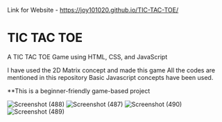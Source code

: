 Link for Website - https://joy101020.github.io/TIC-TAC-TOE/

# TIC TAC TOE
 A TIC TAC TOE Game using HTML, CSS, and JavaScript

I have used the 2D Matrix concept and made this game
All the codes are mentioned in this repository
Basic Javascript concepts have been used.

**This is a beginner-friendly game-based project

![Screenshot (488)](https://github.com/joy101020/TIC-TAC-TOE/assets/112161371/625e7289-2a71-483d-bf0e-971cb33c464e)
![Screenshot (487)](https://github.com/joy101020/TIC-TAC-TOE/assets/112161371/351386e0-2a66-4d73-bbee-d0b2bb5aa2e6)
![Screenshot (490)](https://github.com/joy101020/TIC-TAC-TOE/assets/112161371/3404aacd-8de0-470f-8f0e-33806caf8e00)
![Screenshot (489)](https://github.com/joy101020/TIC-TAC-TOE/assets/112161371/675bb280-b46f-4f7c-942b-ef31c5913559)
